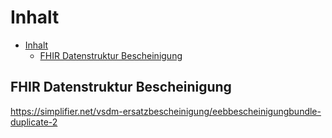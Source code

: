 # Inhalt

- [Inhalt](#inhalt)
  - [FHIR Datenstruktur Bescheinigung](#fhir-datenstruktur-bescheinigung)

## FHIR Datenstruktur Bescheinigung

<https://simplifier.net/vsdm-ersatzbescheinigung/eebbescheinigungbundle-duplicate-2>
